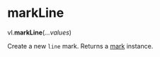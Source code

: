 # markLine

vl.<b>markLine</b>(<em>...values</em>)

Create a new <code>line</code> mark.
Returns a [mark](mark) instance.
